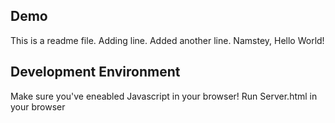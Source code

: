 ## Demo
This is a readme file.
Adding line.
Added another line.
Namstey, Hello World!

## Development Environment
Make sure you've eneabled Javascript in your browser!
Run Server.html in your browser
